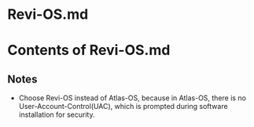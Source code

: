 # Revi-OS.md

# Contents of Revi-OS.md

## Notes

* Choose Revi-OS instead of Atlas-OS, because in Atlas-OS, there is no User-Account-Control(UAC), which is prompted during software installation for security.
